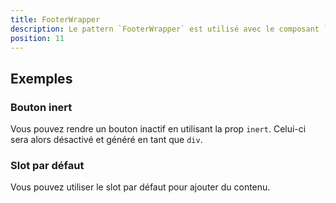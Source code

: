 ```yaml
---
title: FooterWrapper
description: Le pattern `FooterWrapper` est utilisé avec le composant `FooterBtn` pour afficher un pied de page.
position: 11
---
```


<doc-tabs light>

<doc-tab-item label="Utilisation">

## Exemples

### Bouton inert

Vous pouvez rendre un bouton inactif en utilisant la prop `inert`. Celui-ci sera alors désactivé et généré en tant que `div`.

<doc-example file="footer-wrapper/inert"></doc-example>

### Slot par défaut

Vous pouvez utiliser le slot par défaut pour ajouter du contenu.

<doc-example file="footer-wrapper/slot"></doc-example>

</doc-tab-item>

<doc-tab-item label="API">
<doc-api name="footer-wrapper"></doc-api>
</doc-tab-item>

</doc-tabs>
